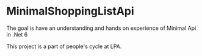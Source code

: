 # MinimalShoppingListApi

The goal is have an understanding and hands on experience of Minimal Api in .Net 6

This project is a part of people's cycle at LPA.
